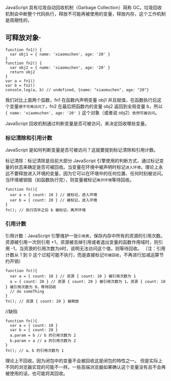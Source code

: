 JavaScript 具有垃圾自动回收机制（Garbage Collection）简称 GC。垃圾回收机制会中断整个代码执行，释放不可能再被使用的变量，释放内存，这个工作机制是周期性的， 



## 可释放对象·

```
function fn1() {
  var obj1 = { name: 'xiaomuchen', age: '20' }
}
function fn2() {
  var obj2 = { name: 'xiaomuchen', age: '20' }
  return obj2
}
var a = fn1()
var b = fn2()
console.log(a, b) // undefined, {name: "xiaomuchen", age: "20"}
```

我们对比上面两个函数，fn1 在函数内声明变量 obj1 并且赋值，在函数执行后这个变量`便不可再访问了`，fn2 在最后把函数内的变量 obj2 返回到全局变量 b，所以 `{ name: 'xiaomuchen', age: '20' }` 这个对象（或者说 obj2）`依然可被访问`。

JavaScript 回收机制通过判断变量是否可被访问，来决定回收哪些变量。



### 标记清除和引用计数

JavaScript 是如何判断变量是否可被访问？这就要提到标记清除和引用计数。

标记清除：标记清除是目前大部分 JavaScript 引擎使用的判断方式，通过标记变量的状态来确定是否可被回收。当变量在环境中被声明时标记`进入环境`，理论上永远不要释放进入环境的变量，因为它可以在环境中的任何位置、任何时刻被访问。当环境被销毁（如函数执行完），则变量被标记`离开环境`等待回收。

```
function fn(){
  var a = { count: 10 } // 被标记，进入环境 
  var b = { count: 20 } // 被标记，进入环境
}
fn(); // 执行完毕之后 b 被标记，离开环境
```

### 引用计数

引用计数：JavaScript 引擎维护一张`引用表`，保存内存中所有的资源的引用次数。资源被引用一次则引用 +1，资源被去掉引用或者退出变量的函数作用域时，则引用 -1，当资源的引用次数为`0`时，说明无法访问这个值，则等待回收。 （注：引用计数从 1 到 0 这个过程可能不执行，而是直接标记`可被回收`，不再进行加减运算节约开销） 

```
function fn(){
  var a = { count: 10 } // 资源 { count: 10 } 被引用次数为 1
  a = { count: 20 } // 资源 { count: 20 } 被引用次数为 1，资源 { count: 10 } 被引用次数为 0，等待回收
  // do someThing
}
fn(); // 资源 { count: 20 } 被释放
```



//缺陷

```
function fn(){
  var a = { count: 10 }
  var b = { count: 20 }
  a.param = b // b 的引用次数为 2
  b.param = a // a 的引用次数为 2
}
fn(); // a、b 的引用次数为 1
```



理论上不回收。因为闭包中的变量不会被回收这是闭包的特性之一。 但是实际上不同的浏览器实现的可能不一样。一些高端浏览器如果确认这个变量没有且不会再被使用的话，也可能将其回收。 